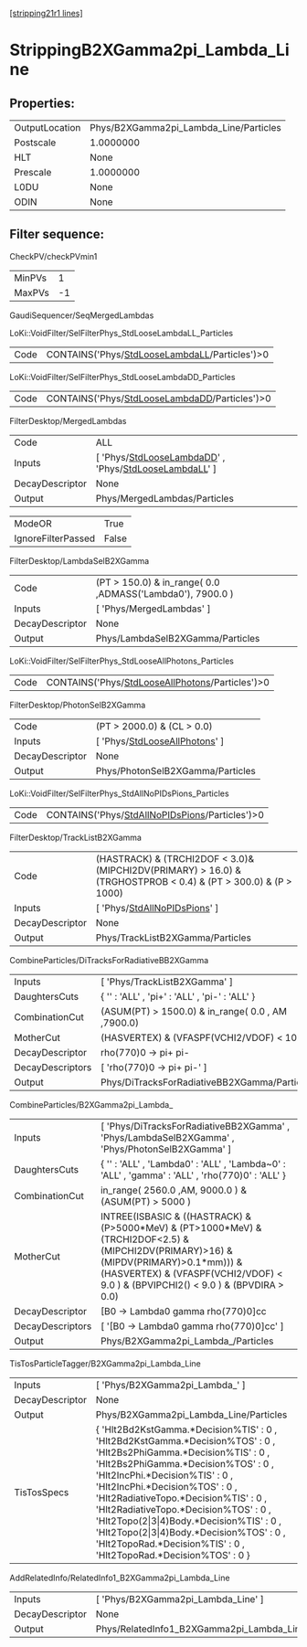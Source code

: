 [[stripping21r1 lines]](./stripping21r1-index)

# StrippingB2XGamma2pi_Lambda_Line

## Properties:

|                |                                        |
|----------------|----------------------------------------|
| OutputLocation | Phys/B2XGamma2pi_Lambda_Line/Particles |
| Postscale      | 1.0000000                              |
| HLT            | None                                   |
| Prescale       | 1.0000000                              |
| L0DU           | None                                   |
| ODIN           | None                                   |

## Filter sequence:

CheckPV/checkPVmin1

|        |     |
|--------|-----|
| MinPVs | 1   |
| MaxPVs | -1  |

GaudiSequencer/SeqMergedLambdas

LoKi::VoidFilter/SelFilterPhys_StdLooseLambdaLL_Particles

|      |                                                                                                    |
|------|----------------------------------------------------------------------------------------------------|
| Code | CONTAINS('Phys/[StdLooseLambdaLL](./stripping21r1-commonparticles-stdlooselambdall)/Particles')\>0 |

LoKi::VoidFilter/SelFilterPhys_StdLooseLambdaDD_Particles

|      |                                                                                                    |
|------|----------------------------------------------------------------------------------------------------|
| Code | CONTAINS('Phys/[StdLooseLambdaDD](./stripping21r1-commonparticles-stdlooselambdadd)/Particles')\>0 |

FilterDesktop/MergedLambdas

|                 |                                                                                                                                                                 |
|-----------------|-----------------------------------------------------------------------------------------------------------------------------------------------------------------|
| Code            | ALL                                                                                                                                                             |
| Inputs          | [ 'Phys/[StdLooseLambdaDD](./stripping21r1-commonparticles-stdlooselambdadd)' , 'Phys/[StdLooseLambdaLL](./stripping21r1-commonparticles-stdlooselambdall)' ] |
| DecayDescriptor | None                                                                                                                                                            |
| Output          | Phys/MergedLambdas/Particles                                                                                                                                    |

|                    |       |
|--------------------|-------|
| ModeOR             | True  |
| IgnoreFilterPassed | False |

FilterDesktop/LambdaSelB2XGamma

|                 |                                                            |
|-----------------|------------------------------------------------------------|
| Code            | (PT \> 150.0) & in_range( 0.0 ,ADMASS('Lambda0'), 7900.0 ) |
| Inputs          | [ 'Phys/MergedLambdas' ]                                 |
| DecayDescriptor | None                                                       |
| Output          | Phys/LambdaSelB2XGamma/Particles                           |

LoKi::VoidFilter/SelFilterPhys_StdLooseAllPhotons_Particles

|      |                                                                                                        |
|------|--------------------------------------------------------------------------------------------------------|
| Code | CONTAINS('Phys/[StdLooseAllPhotons](./stripping21r1-commonparticles-stdlooseallphotons)/Particles')\>0 |

FilterDesktop/PhotonSelB2XGamma

|                 |                                                                                       |
|-----------------|---------------------------------------------------------------------------------------|
| Code            | (PT \> 2000.0) & (CL \> 0.0)                                                          |
| Inputs          | [ 'Phys/[StdLooseAllPhotons](./stripping21r1-commonparticles-stdlooseallphotons)' ] |
| DecayDescriptor | None                                                                                  |
| Output          | Phys/PhotonSelB2XGamma/Particles                                                      |

LoKi::VoidFilter/SelFilterPhys_StdAllNoPIDsPions_Particles

|      |                                                                                                      |
|------|------------------------------------------------------------------------------------------------------|
| Code | CONTAINS('Phys/[StdAllNoPIDsPions](./stripping21r1-commonparticles-stdallnopidspions)/Particles')\>0 |

FilterDesktop/TrackListB2XGamma

|                 |                                                                                                                    |
|-----------------|--------------------------------------------------------------------------------------------------------------------|
| Code            | (HASTRACK) & (TRCHI2DOF \< 3.0)& (MIPCHI2DV(PRIMARY) \> 16.0) & (TRGHOSTPROB \< 0.4) & (PT \> 300.0) & (P \> 1000) |
| Inputs          | [ 'Phys/[StdAllNoPIDsPions](./stripping21r1-commonparticles-stdallnopidspions)' ]                                |
| DecayDescriptor | None                                                                                                               |
| Output          | Phys/TrackListB2XGamma/Particles                                                                                   |

CombineParticles/DiTracksForRadiativeBB2XGamma

|                  |                                                    |
|------------------|----------------------------------------------------|
| Inputs           | [ 'Phys/TrackListB2XGamma' ]                     |
| DaughtersCuts    | { '' : 'ALL' , 'pi+' : 'ALL' , 'pi-' : 'ALL' }     |
| CombinationCut   | (ASUM(PT) \> 1500.0) & in_range( 0.0 , AM ,7900.0) |
| MotherCut        | (HASVERTEX) & (VFASPF(VCHI2/VDOF) \< 10.0)         |
| DecayDescriptor  | rho(770)0 -\> pi+ pi-                              |
| DecayDescriptors | [ 'rho(770)0 -\> pi+ pi-' ]                      |
| Output           | Phys/DiTracksForRadiativeBB2XGamma/Particles       |

CombineParticles/B2XGamma2pi_Lambda\_

|                  |                                                                                                                                                                                                                                     |
|------------------|-------------------------------------------------------------------------------------------------------------------------------------------------------------------------------------------------------------------------------------|
| Inputs           | [ 'Phys/DiTracksForRadiativeBB2XGamma' , 'Phys/LambdaSelB2XGamma' , 'Phys/PhotonSelB2XGamma' ]                                                                                                                                    |
| DaughtersCuts    | { '' : 'ALL' , 'Lambda0' : 'ALL' , 'Lambda~0' : 'ALL' , 'gamma' : 'ALL' , 'rho(770)0' : 'ALL' }                                                                                                                                     |
| CombinationCut   | in_range( 2560.0 ,AM, 9000.0 ) & (ASUM(PT) \> 5000 )                                                                                                                                                                                |
| MotherCut        | INTREE(ISBASIC & ((HASTRACK) & (P\>5000\*MeV) & (PT\>1000\*MeV) & (TRCHI2DOF\<2.5) & (MIPCHI2DV(PRIMARY)\>16) & (MIPDV(PRIMARY)\>0.1\*mm))) & (HASVERTEX) & (VFASPF(VCHI2/VDOF) \< 9.0 ) & (BPVIPCHI2() \< 9.0 ) & (BPVDIRA \> 0.0) |
| DecayDescriptor  | [B0 -\> Lambda0 gamma rho(770)0]cc                                                                                                                                                                                                |
| DecayDescriptors | [ '[B0 -\> Lambda0 gamma rho(770)0]cc' ]                                                                                                                                                                                        |
| Output           | Phys/B2XGamma2pi_Lambda\_/Particles                                                                                                                                                                                                 |

TisTosParticleTagger/B2XGamma2pi_Lambda_Line

|                 |                                                                                                                                                                                                                                                                                                                                                                                                                                                                                     |
|-----------------|-------------------------------------------------------------------------------------------------------------------------------------------------------------------------------------------------------------------------------------------------------------------------------------------------------------------------------------------------------------------------------------------------------------------------------------------------------------------------------------|
| Inputs          | [ 'Phys/B2XGamma2pi_Lambda\_' ]                                                                                                                                                                                                                                                                                                                                                                                                                                                   |
| DecayDescriptor | None                                                                                                                                                                                                                                                                                                                                                                                                                                                                                |
| Output          | Phys/B2XGamma2pi_Lambda_Line/Particles                                                                                                                                                                                                                                                                                                                                                                                                                                              |
| TisTosSpecs     | { 'Hlt2Bd2KstGamma.\*Decision%TIS' : 0 , 'Hlt2Bd2KstGamma.\*Decision%TOS' : 0 , 'Hlt2Bs2PhiGamma.\*Decision%TIS' : 0 , 'Hlt2Bs2PhiGamma.\*Decision%TOS' : 0 , 'Hlt2IncPhi.\*Decision%TIS' : 0 , 'Hlt2IncPhi.\*Decision%TOS' : 0 , 'Hlt2RadiativeTopo.\*Decision%TIS' : 0 , 'Hlt2RadiativeTopo.\*Decision%TOS' : 0 , 'Hlt2Topo(2\|3\|4)Body.\*Decision%TIS' : 0 , 'Hlt2Topo(2\|3\|4)Body.\*Decision%TOS' : 0 , 'Hlt2TopoRad.\*Decision%TIS' : 0 , 'Hlt2TopoRad.\*Decision%TOS' : 0 } |

AddRelatedInfo/RelatedInfo1_B2XGamma2pi_Lambda_Line

|                 |                                                     |
|-----------------|-----------------------------------------------------|
| Inputs          | [ 'Phys/B2XGamma2pi_Lambda_Line' ]                |
| DecayDescriptor | None                                                |
| Output          | Phys/RelatedInfo1_B2XGamma2pi_Lambda_Line/Particles |

